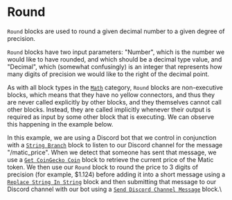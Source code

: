 # Round

`Round` blocks are used to round a given decimal number to a given degree of precision.

`Round` blocks have two input parameters: "Number", which is the number we would like to have rounded, and which should be a decimal type value, and "Decimal", which (somewhat confusingly) is an integer that represents how many digits of precision we would like to the right of the decimal point.

As with all block types in the [`Math`](./) category, `Round` blocks are non-executive blocks, which means that they have no yellow connectors, and thus they are never called explicitly by other blocks, and they themselves cannot call other blocks. Instead, they are called implicitly whenever their output is required as input by some other block that is executing. We can observe this happening in the example below.

In this example, we are using a Discord bot that we control in conjunction with a [`String Branch`](../base-condition/string-branch.md) block to listen to our Discord channel for the message "/matic\_price". When we detect that someone has sent that message, we use a [`Get CoinGecko Coin`](../coingecko/get-coingecko-coin.md) block to retrieve the current price of the Matic token. We then use our `Round` block to round the price to 3 digits of precision (for example, $1.124) before adding it into a short message using a [`Replace String In String`](../string/replace-string-in-string.md) block and then submitting that message to our Discord channel with our bot using a [`Send Discord Channel Message`](../../blocks-messaging/discord/send-discord-channel-message.md) block.\
